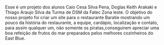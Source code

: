 Esse é um projeto dos alunos Caio Cesa Silva Pena, Doglas Keith Arakaki e Thiago Araujo Silva da Turma de DSM da Fatec Zona leste.
O objetivo do nosso projeto foi criar um site para o restaurante Baratie mostrando um pouco da história do restaurante, a equipe, cardápio, localização e contato, para assim qualquer um, não somente os piratas,conseguirem apreciar uma boa refeição de frutos do mar preparados pelos melhores cozinheiros do East Blue.